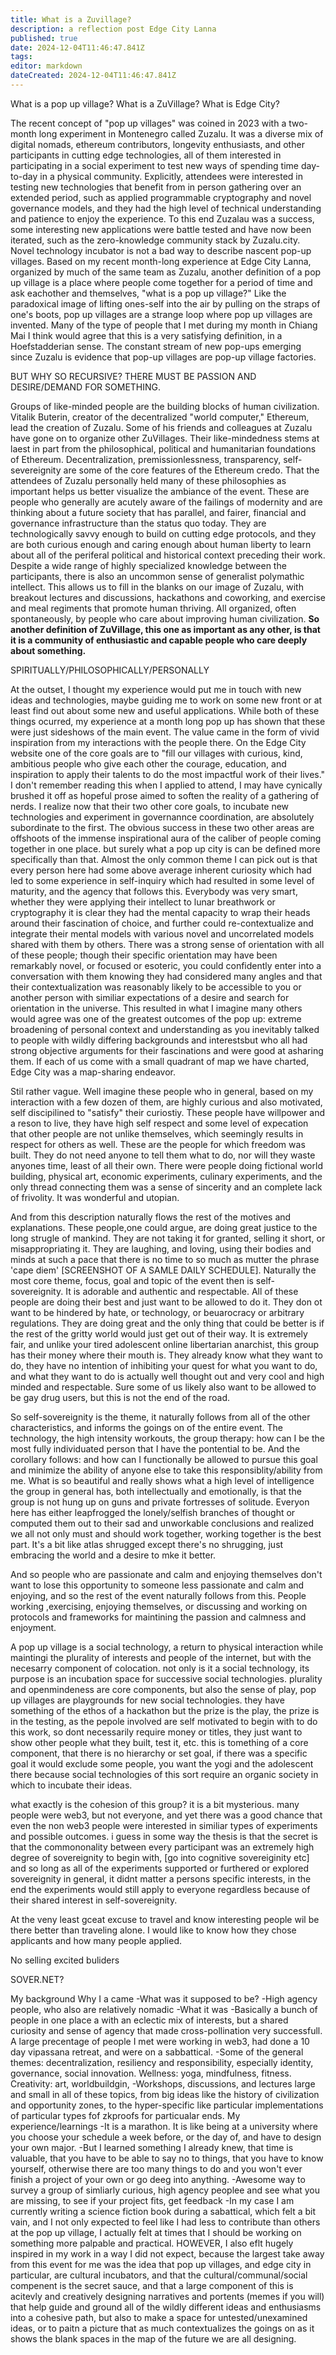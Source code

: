 ```yaml
---
title: What is a Zuvillage?
description: a reflection post Edge City Lanna
published: true
date: 2024-12-04T11:46:47.841Z
tags: 
editor: markdown
dateCreated: 2024-12-04T11:46:47.841Z
---
```


What is a pop up village? What is a ZuVillage? What is Edge City?

The recent concept of "pop up villages" was coined in 2023 with a two-month long experiment in Montenegro called Zuzalu. It was a diverse mix of digital nomads, ethereum contributors, longevity enthusiasts, and other participants in cutting edge technologies, all of them interested in participating in a social experiment to test new ways of spending time day-to-day in a physical community. Explicitly, attendees were interested in testing new technologies that benefit from in person gathering over an extended period, such as applied programmable cryptography and novel governance models, and they had the high level of technical understanding and patience to enjoy the experience. To this end Zuzalau was a success, some interesting new applications were battle tested and have now been iterated, such as the zero-knowledge community stack by Zuzalu.city. Novel technology incubator is not a bad way to describe nascent pop-up villages. Based on my recent month-long experience at Edge City Lanna, organized by much of the same team as Zuzalu, another definition of a pop up village is a place where people come together for a period of time and ask eachother and themselves, "what is a pop up village?" Like the paradoxical image of lifting ones-self into the air by pulling on the straps of one's boots, pop up villages are a strange loop where pop up villages are invented. Many of the type of people that I met during my month in Chiang Mai I think would agree that this is a very satisfying definition, in a Hoefstadderian sense. The constant stream of new pop-ups emerging since Zuzalu is evidence that pop-up villages are pop-up village factories.

BUT WHY SO RECURSIVE? THERE MUST BE PASSION AND DESIRE/DEMAND FOR SOMETHING.

Groups of like-minded people are the building blocks of human civilization. Vitalik Buterin, creator of the decentralized "world computer," Ethereum, lead the creation of Zuzalu. Some of his friends and colleagues at Zuzalu have gone on to organize other ZuVillages. Their like-mindedness stems at laest in part from the philosophical, political and humanitarian foundations of Ethereum. Decentralization, premissionlessness, transparency, self-severeignity are some of the core features of the Ethereum credo. That the attendees of Zuzalu personally held many of these philosophies as important helps us better visualize the ambiance of the event. These are people who generally are acutely aware of the failings of modernity and are thinking about a future society that has parallel, and fairer, financial and governance infrastructure than the status quo today. They are technologically savvy enough to build on cutting edge protocols, and they are both curious enough and caring enough about human liberty to learn about all of the periferal political and historical context preceding their work. Despite a wide range of highly specialized knowledge between the participants, there is also an uncommon sense of generalist polymathic intellect. This allows us to fill in the blanks on our image of Zuzalu, with breakout lectures and discussions, hackathons and coworking, and exercise and meal regiments that promote human thriving. All organized, often spontaneously, by people who care about improving human civilization. **So another definition of ZuVillage, this one as important as any other, is that it is a community of enthusiastic and capable people who care deeply about something.**

SPIRITUALLY/PHILOSOPHICALLY/PERSONALLY

At the outset, I thought my experience would put me in touch with new ideas and technologies, maybe guiding me to work on some new front or at least find out about some new and useful applications. While both of these things ocurred, my experience at a month long pop up has shown that these were just sideshows of the main event. The value came in the form of vivid inspiration from my interactions with the people there. On the Edge City website one of the core goals are to "fill our villages with curious, kind, ambitious people who give each other the courage, education, and inspiration to apply their talents to do the most impactful work of their lives.‍" I don't remember reading this when I applied to attend, I may have cynically brushed it off as hopeful prose aimed to soften the reality of a gathering of nerds. I realize now that their two other core goals, to incubate new technologies and experiment in governannce coordination, are absolutely subordinate to the first. The obvious success in these two other areas are offshoots of the immense inspirational aura of the caliber of people coming together in one place. but surely what a pop up city is can be defined more specifically than that. Almost the only common theme I can pick out is that every person here had some above average inherent curiosity which had led to some experience in self-inquiry which had resulted in some level of maturity, and the agency that follows this. Everybody was very smart, whether they were applying their intellect to lunar breathwork or cryptography it is clear they had the mental capacity to wrap their heads around their fascination of choice, and further could re-contextualize and integrate their mental models with various novel and uncorrelated models shared with them by others. There was a strong sense of orientation with all of these people; though their specific orientation may have been remarkably novel, or focused or esoteric, you could confidently enter into a conversation with them knowing they had considered many angles and that their contextualization was reasonably likely to be accessible to you or another person with similiar expectations of a desire and search for orientation in the universe. This resulted in what I imagine many others would agree was one of the greatest outcomes of the pop up: extreme broadening of personal context and understanding as you inevitably talked to people with wildly differing backgrounds and interestsbut who all had strong objective arguments for their fascinations and were good at asharing them. If each of us come with a small quadrant of map we have charted, Edge City was a map-sharing endeavor.

Stil rather vague. Well imagine these people who in general, based on my interaction with a few dozen of them, are highly curious and also motivated, self discipilined to "satisfy" their curiostiy. These people have willpower and a reson to live, they have high self respect and some level of expecation that other people are not unlike themselves, which seemingly results in  respect for others as well. These are the people for which freedom was built. They do not need anyone to tell them what to do, nor will they waste anyones time, least of all their own. There were people doing fictional world building, physical art, economic experiments, culinary experiments, and the only thread connecting them was a sense of sincerity and an complete lack of frivolity. It was wonderful and utopian.

And from this description naturally flows the rest of the motives and explanations. These people,one could argue, are doing great justice to the long strugle of mankind. They are not taking it for granted, selling it short, or misappropriating it. They are laughing, and loving, using their bodies and minds at such a pace that there is no time to so much as mutter the phrase 'cape diem' [SCREENSHOT OF A SAMLE DAILY SCHEDULE]. Naturally the most core theme, focus, goal and topic of the event then is self-sovereignity. It is adorable and authentic and respectable. All of these people are doing their best and just want to be allowed to do it. They don ot want to be hindered by hate, or technology, or beuarocracy or arbitrary regulations. They are doing great and the only thing that could be better is if the rest of the gritty world would just get out of their way. It is extremely fair, and unlike your tired adolescent online libertarian anarchist, this group has their money where their mouth is. They already know what they want to do, they have no intention of inhibiting your quest for what you want to do, and what they want to do is actually well thought out and very cool and high minded and respectable. Sure some of us likely also want to be allowed to be gay drug users, but this is not the end of the road.

So self-sovereignity is the theme, it naturally follows from all of the other characteristics, and informs the goings on of the entire event. The technology, the high intensity workouts, the group therapy: how can I be the most fully individuated person that I have the pontential to be. And the corollary follows: and how can I functionally be allowed to pursue this goal and minimize the ability of anyone else to take this responsiblity/ability from me. What is so beautiful and really shows what a high level of intelligence the group in general has, both intellectually and emotionally, is that the group is not hung up on guns and private fortresses of solitude. Everyon here has either leapfrogged the lonely/selfish branches of thought or computed them out to their sad and unworkable conclusions and realized we all not only must and should work together, working together is the best part. It's a bit like atlas shrugged except there's no shrugging, just embracing the world and a desire to mke it better.

And so people who are passionate and calm and enjoying themselves don't want to lose this opportunity to someone less passionate and calm and enjoying, and so the rest of the event naturally follows from this. People working ,exercising, enjoying themselves, or discussing and working on protocols and frameworks for maintining the passion and calmness and enjoyment. 

A pop up village is a social technology, a return to physical interaction while maintingi the plurality of interests and people of the internet, but with  the necesarry component of colocation. not only is it a social technology, its purpose is an incubation space for successive social technologies. plurality and openmindeness are core components, but also the sense of play, pop up villages are playgrounds for new social technologies. they have something of the ethos of a hackathon but the prize is the play, the prize is in the testing, as the pepole involved are self motivated to begin with to do this work, so dont necessarily require money or titles, they just want to show other people what they built, test it, etc. this is tomething of a core component, that there is no hierarchy or set goal, if there was a specific goal it would  exclude some people, you want the yogi and the adolescent there because social technologies of this sort require an organic society in which to incubate their ideas. 

what exactly is the cohesion of this group? it is a bit mysterious. many people were web3, but not everyone, and yet there was a good chance that even the non web3 people were interested in similiar types of experiments and possible outcomes. i guess in some way the thesis is that the secret is that the commononality between every participant was an extremely high degree of sovereignity to begin with, [go into cognitive sovereiginity etc] and so long as all of the experiments supported or furthered or explored sovereignity in general, it didnt matter a persons specific interests, in the end the experiments would still apply to everyone regardless because of their shared interest in self-sovereignity. 

At the veny least gceat excuse to travel and know interesting people wil be there better than traveling alone. I would like to know how they chose applicants and how many people applied. 

No selling excited buliders

SOVER.NET?

My background
Why I a came
	-What was it supposed to be?
		-High agency people, who also are relatively nomadic
	-What it was
	 	-Basically a bunch of people in one place a with an eclectic mix of interests, but a shared curiosity and sense of agency that made cross-pollination very successfull. A large precentage of people I met were working in web3, had done a 10 day vipassana retreat, and were on a sabbattical. 
		-Some of the general themes: decentralization, resiliency and responsibility, especially identity, governance, social innovation. Wellness: yoga, mindfulness, fitness. Creativity: art, worldbuildgin, 
		-Workshops, discussions, and lectures large and small in all of these topics, from big ideas like the history of civilization and opportunity zones, to the hyper-specific like particular implementations of particular types fof zkproofs for particualar ends.
My experience/learnings
	-It is a marathon. It is like being at a university where you choose your schedule a week before, or the day of, and have to design your own major.
	-But I learned something I already knew, that time is valuable, that you have to be able to say no to things, that you have to know yourself, otherwise there are too many things to do and you won't ever finish a project of your own or go deeg into anything. 
	-Awesome way to survey a group of simliarly curious, high agency peoplee and see what you are missing, to see if your project fits, get feedback
	-In my case I am currently writing a science fiction book during a sabattical, which felt a bit vain, and I not only expected to feel like I had less to contribute than others at the pop up village, I actually felt at times that I should be working on something more palpable and practical. HOWEVER, I also eflt hugely inspired in my work in a way I did not expect, because the largest take away from this event for me was the idea that pop up villages, and edge city in particular, are cultural incubators, and that the cultural/communal/social compenent is the secret sauce, and that a large component of this is acitevly and creatively designing narratives and portents (memes if you will) that help guide and  ground all of the wildly different ideas and enthusiasms into a cohesive path, but also to make a space for untested/unexamined ideas, or to paitn a picture that as much contextualizes the goings on as it shows the blank spaces in the map of the future we are all designing. 